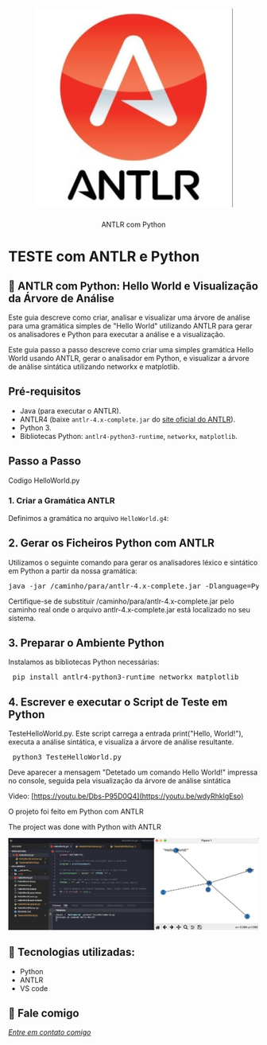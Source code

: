 <h1 align="center">
    <img width="400" src="antlr.png" />
</h1>


<p align="center">
ANTLR com Python

# TESTE com ANTLR e Python
    

</p>

📌 ANTLR com Python: Hello World e Visualização da Árvore de Análise
------------------
Este guia descreve como criar, analisar e visualizar uma árvore de análise para uma gramática simples de "Hello World" utilizando ANTLR para gerar os analisadores e Python para executar a análise e a visualização.

Este guia passo a passo descreve como criar uma simples gramática Hello World usando ANTLR, gerar o analisador em Python, e visualizar a árvore de análise sintática utilizando networkx e matplotlib.



## Pré-requisitos

- Java (para executar o ANTLR).
- ANTLR4 (baixe `antlr-4.x-complete.jar` do [site oficial do ANTLR](https://www.antlr.org/)).
- Python 3.
- Bibliotecas Python: `antlr4-python3-runtime`, `networkx`, `matplotlib`.

## Passo a Passo

Codigo HelloWorld.py

### 1. Criar a Gramática ANTLR

Definimos a gramática no arquivo `HelloWorld.g4`:
 
## 2. Gerar os Ficheiros Python com ANTLR

Utilizamos o seguinte comando para gerar os analisadores léxico e sintático em Python a partir da nossa gramática:

<pre>java -jar /caminho/para/antlr-4.x-complete.jar -Dlanguage=Python3 HelloWorld.g4 </pre>

Certifique-se de substituir /caminho/para/antlr-4.x-complete.jar pelo caminho real onde o arquivo antlr-4.x-complete.jar está localizado no seu sistema.

## 3. Preparar o Ambiente Python

Instalamos as bibliotecas Python necessárias:

<pre> pip install antlr4-python3-runtime networkx matplotlib </pre>

## 4. Escrever e executar o Script de Teste em Python

TesteHelloWorld.py. Este script carrega a entrada print("Hello, World!"), executa a análise sintática, e visualiza a árvore de análise resultante.

<pre> python3 TesteHelloWorld.py </pre>

Deve aparecer a mensagem "Detetado um comando Hello World!" impressa no console, seguida pela visualização da árvore de análise sintática


Video: [https://youtu.be/Dbs-P95D0Q4](https://youtu.be/wdyRhklgEso)

O projeto foi feito em Python com ANTLR


The project was done with Python with ANTLR


<img src="print.png" alt="page-home">


🔧 Tecnologias utilizadas:
------------------

- Python
- ANTLR 
- VS code

💬 Fale comigo
------------------
[*Entre em contato comigo*](https://www.linkedin.com/in/ivo-baptista-3712144/)

